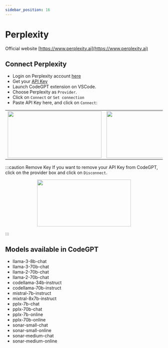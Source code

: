 ```yaml
---
sidebar_position: 16 
---
```


# Perplexity

Official website [https://www.perplexity.ai](https://www.perplexity.ai)

## Connect Perplexity
- Login on Perplexity account [here](https://www.perplexity.ai/settings/account)
- Get your [API Key](https://www.perplexity.ai/settings/api)
- Launch CodeGPT extension on VSCode.
- Choose Perplexity as `Provider`.
- Click on `Connect` or `Set connection`
- Paste API Key here, and click on `Connect`:
  
<table>
  <tr>
    <td align="center">
      <img width="300" height="150" src="https://github.com/user-attachments/assets/43e59d58-2752-4dbc-8055-663ab7a1b19f" />
    </td>
    <td align="center">
      <img width="300" height="150" src="https://github.com/user-attachments/assets/d61172aa-2176-407c-9b35-89e0ac518b88" />
    </td>
  </tr>
</table>

:::caution Remove Key
If you want to remove your API Key from CodeGPT, click on the provider box and click on `Disconnect`.

<p align="center">
      <img width="300" height="150" src="https://github.com/user-attachments/assets/14f39809-2536-4f5f-ace0-22e6f908e97e" />
</p>

:::

## Models available in CodeGPT
- llama-3-8b-chat
- llama-3-70b-chat
- llama-2-70b-chat
- llama-2-70b-chat
- codellama-34b-instruct
- codellama-70b-instruct
- mistral-7b-instruct
- mixtral-8x7b-instruct
- pplx-7b-chat
- pplx-70b-chat
- pplx-7b-online
- pplx-70b-online
- sonar-small-chat
- sonar-small-online
- sonar-medium-chat
- sonar-medium-online
